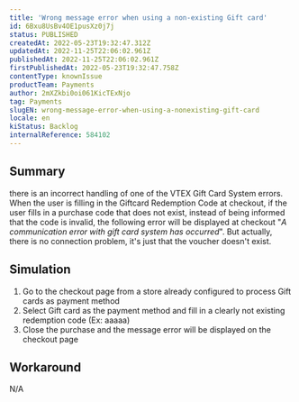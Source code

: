 ```yaml
---
title: 'Wrong message error when using a non-existing Gift card'
id: 6Bxu8UsBv4OE1pusXz0j7j
status: PUBLISHED
createdAt: 2022-05-23T19:32:47.312Z
updatedAt: 2022-11-25T22:06:02.961Z
publishedAt: 2022-11-25T22:06:02.961Z
firstPublishedAt: 2022-05-23T19:32:47.758Z
contentType: knownIssue
productTeam: Payments
author: 2mXZkbi0oi061KicTExNjo
tag: Payments
slugEN: wrong-message-error-when-using-a-nonexisting-gift-card
locale: en
kiStatus: Backlog
internalReference: 584102
---
```


## Summary


there is an incorrect handling of one of the VTEX Gift Card System errors. When the user is filling in the Giftcard Redemption Code at checkout, if the user fills in a purchase code that does not exist, instead of being informed that the code is invalid, the following error will be displayed at checkout  "_A communication error with gift card system has occurred_". But actually, there is no connection problem, it's just that the voucher doesn't exist.



## Simulation



1. Go to the checkout page from a store already configured to process Gift cards as payment method
2. Select Gift card as the payment method and fill in a clearly not existing redemption code (Ex: aaaaa)
3. Close the purchase and the message error will be displayed on the checkout page



## Workaround


N/A

